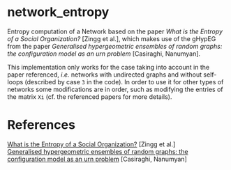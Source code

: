 # network_entropy
Entropy computation of a Network based on the paper *What is the Entropy of a Social Organization?* \[Zingg et al.\], which makes use of the gHypEG from the paper *Generalised hypergeometric ensembles of random graphs: the configuration model as an urn problem* \[Casiraghi, Nanumyan\].

This implementation only works for the case taking into account in the paper referenced, *i.e.* networks with undirected graphs and without self-loops (described by case `3` in the code). In order to  use it for other types of networks some modifications are in order, such as modifying the entries of the matrix `Xi` (cf. the referenced papers for more details).  

# References
[What is the Entropy of a Social Organization?](https://arxiv.org/abs/1905.09772) \[Zingg et al.\]  
[Generalised hypergeometric ensembles of random graphs: the configuration model as an urn problem](https://arxiv.org/abs/1810.06495) \[Casiraghi, Nanumyan\]  
